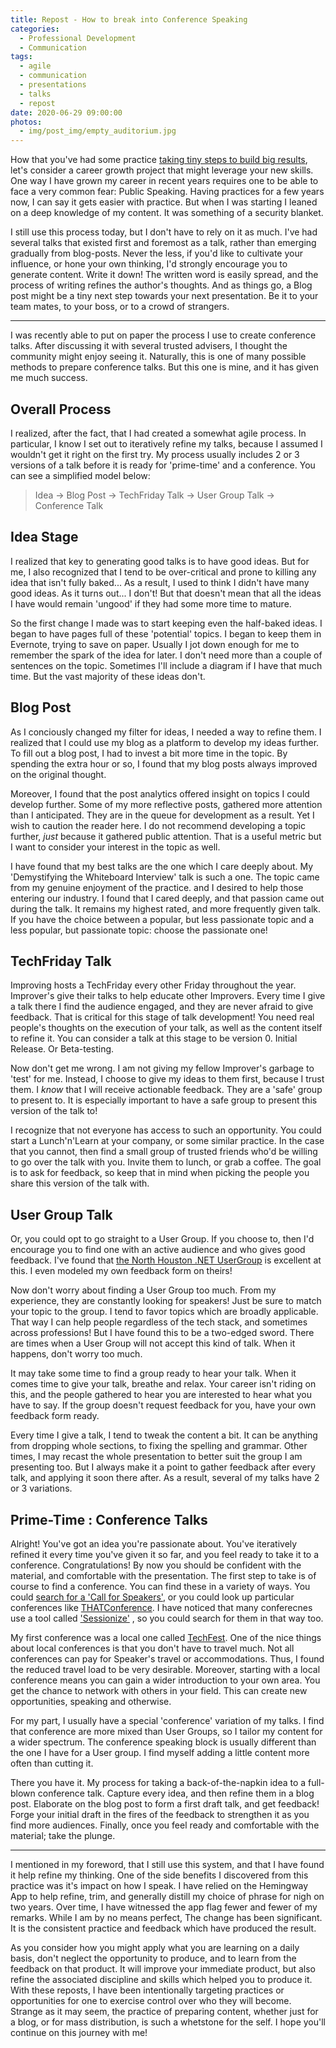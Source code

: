 ```yaml
---
title: Repost - How to break into Conference Speaking
categories:
  - Professional Development
  - Communication
tags:
  - agile
  - communication
  - presentations
  - talks
  - repost
date: 2020-06-29 09:00:00
photos:
  - img/post_img/empty_auditorium.jpg
---
```


How that you've had some practice [taking tiny steps to build big results](/2020/06/23/repost-tiny-next-steps), let's consider a career growth project that might leverage your new skills. One way I have grown my career in recent years requires one to be able to face a very common fear: Public Speaking. Having practices for a few years now, I can say it gets easier with practice. But when I was starting I leaned on a deep knowledge of my content. It was something of a security blanket.

I still use this process today, but I don't have to rely on it as much. I've had several talks that existed first and foremost as a talk, rather than emerging gradually from blog-posts. Never the less, if you'd like to cultivate your influence, or hone your own thinking, I'd strongly encourage you to generate content. Write it down! The written word is easily spread, and the process of writing refines the author's thoughts. And as things go, a Blog post might be a tiny next step towards your next presentation. Be it to your team mates, to your boss, or to a crowd of strangers.

---

I was recently able to put on paper the process I use to create conference talks. After discussing it with several trusted advisers, I thought the community might enjoy seeing it. Naturally, this is one of many possible methods to prepare conference talks. But this one is mine, and it has given me much success.

## Overall Process

I realized, after the fact, that I had created a somewhat agile process. In particular, I know I set out to iteratively refine my talks, because I assumed I wouldn't get it right on the first try. My process usually includes 2 or 3 versions of a talk before it is ready for 'prime-time' and a conference. You can see a simplified model below:

> Idea -> Blog Post -> TechFriday Talk -> User Group Talk -> Conference Talk

## Idea Stage

I realized that key to generating good talks is to have good ideas. But for me, I also recognized that I tend to be over-critical and prone to killing any idea that isn't fully baked... As a result, I used to think I didn't have many good ideas. As it turns out... I don't! But that doesn't mean that all the ideas I have would remain 'ungood' if they had some more time to mature.

So the first change I made was to start keeping even the half-baked ideas. I began to have pages full of these 'potential' topics. I began to keep them in Evernote, trying to save on paper. Usually I jot down enough for me to remember the spark of the idea for later. I don't need more than a couple of sentences on the topic. Sometimes I'll include a diagram if I have that much time. But the vast majority of these ideas don't.

## Blog Post

As I conciously changed my filter for ideas, I needed a way to refine them. I realized that I could use my blog as a platform to develop my ideas further. To fill out a blog post, I had to invest a bit more time in the topic. By spending the extra hour or so, I found that my blog posts always improved on the original thought.

Moreover, I found that the post analytics offered insight on topics I could develop further. Some of my more reflective posts, gathered more attention than I anticipated. They are in the queue for development as a result. Yet I wish to caution the reader here. I do not recommend developing a topic further, _just_ because it gathered public attention. That is a useful metric but I want to consider your interest in the topic as well.

I have found that my best talks are the one which I care deeply about. My 'Demystifying the Whiteboard Interview' talk is such a one. The topic came from my genuine enjoyment of the practice. and I desired to help those entering our industry. I found that I cared deeply, and that passion came out during the talk. It remains my highest rated, and more frequently given talk. If you have the choice between a popular, but less passionate topic and a less popular, but passionate topic: choose the passionate one!

## TechFriday Talk

Improving hosts a TechFriday every other Friday throughout the year. Improver's give their talks to help educate other Improvers. Every time I give a talk there I find the audience engaged, and they are never afraid to give feedback. That is critical for this stage of talk development! You need real people's thoughts on the execution of your talk, as well as the content itself to refine it. You can consider a talk at this stage to be version 0. Initial Release. Or Beta-testing.

Now don't get me wrong. I am not giving my fellow Improver's garbage to 'test' for me. Instead, I choose to give my ideas to them first, because I trust them. I _know_ that I will receive actionable feedback. They are a 'safe' group to present to. It is especially important to have a safe group to present this version of the talk to!

I recognize that not everyone has access to such an opportunity. You could start a Lunch'n'Learn at your company, or some similar practice. In the case that you cannot, then find a small group of trusted friends who'd be willing to go over the talk with you. Invite them to lunch, or grab a coffee. The goal is to ask for feedback, so keep that in mind when picking the people you share this version of the talk with.

## User Group Talk

Or, you could opt to go straight to a User Group. If you choose to, then I'd encourage you to find one with an active audience and who gives good feedback. I've found that [the North Houston .NET UserGroup](https://www.nhdnug.org/) is excellent at this. I even modeled my own feedback form on theirs!

Now don't worry about finding a User Group too much. From my experience, they are constantly looking for speakers! Just be sure to match your topic to the group. I tend to favor topics which are broadly applicable. That way I can help people regardless of the tech stack, and sometimes across professions! But I have found this to be a two-edged sword. There are times when a User Group will not accept this kind of talk. When it happens, don't worry too much.

It may take some time to find a group ready to hear your talk. When it comes time to give your talk, breathe and relax. Your career isn't riding on this, and the people gathered to hear you are interested to hear what you have to say. If the group doesn't request feedback for you, have your own feedback form ready.

Every time I give a talk, I tend to tweak the content a bit. It can be anything from dropping whole sections, to fixing the spelling and grammar. Other times, I may recast the whole presentation to better suit the group I am presenting too. But I always make it a point to gather feedback after every talk, and applying it soon there after. As a result, several of my talks have 2 or 3 variations.

## Prime-Time : Conference Talks

Alright! You've got an idea you're passionate about. You've iteratively refined it every time you've given it so far, and you feel ready to take it to a conference. Congratulations! By now you should be confident with the material, and comfortable with the presentation. The first step to take is of course to find a conference. You can find these in a variety of ways. You could [search for a 'Call for Speakers'](https://duckduckgo.com/?q=conference+call+for+speakers), or you could look up particular conferences like [THATConference](https://www.thatconference.com/). I have noticed that many conferecnes use a tool called ['Sessionize'](https://duckduckgo.com/?q=sessionize+call+for+speakers) , so you could search for them in that way too.

My first conference was a local one called [TechFest](http://www.houstontechfest.com/). One of the nice things about local conferences is that you don't have to travel much. Not all conferences can pay for Speaker's travel or accommodations. Thus, I found the reduced travel load to be very desirable. Moreover, starting with a local conference means you can gain a wider introduction to your own area. You get the chance to network with others in your field. This can create new opportunities, speaking and otherwise.

For my part, I usually have a special 'conference' variation of my talks. I find that conference are more mixed than User Groups, so I tailor my content for a wider spectrum. The conference speaking block is usually different than the one I have for a User group. I find myself adding a little content more often than cutting it.

There you have it. My process for taking a back-of-the-napkin idea to a full-blown conference talk. Capture every idea, and then refine them in a blog post. Elaborate on the blog post to form a first draft talk, and get feedback! Forge your initial draft in the fires of the feedback to strengthen it as you find more audiences. Finally, once you feel ready and comfortable with the material; take the plunge.

---

I mentioned in my foreword, that I still use this system, and that I have found it help refine my thinking. One of the side benefits I discovered from this practice was it's impact on how I speak. I have relied on the Hemingway App to help refine, trim, and generally distill my choice of phrase for nigh on two years. Over time, I have witnessed the app flag fewer and fewer of my remarks. While I am by no means perfect, The change has been significant. It is the consistent practice and feedback which have produced the result.

As you consider how you might apply what you are learning on a daily basis, don't neglect the opportunity to produce, and to learn from the feedback on that product. It will improve your immediate product, but also refine the associated discipline and skills which helped you to produce it. With these reposts, I have been intentionally targeting practices or opportunities for one to exercise control over who they will become. Strange as it may seem, the practice of preparing content, whether just for a blog, or for mass distribution, is such a whetstone for the self. I hope you'll continue on this journey with me!
